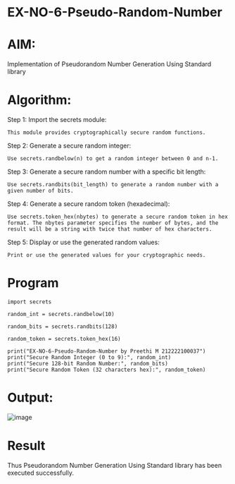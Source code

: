 # EX-NO-6-Pseudo-Random-Number

# AIM: 

Implementation of Pseudorandom Number Generation Using Standard library

# Algorithm:
Step 1: Import the secrets module:

    This module provides cryptographically secure random functions.

Step 2: Generate a secure random integer:

    Use secrets.randbelow(n) to get a random integer between 0 and n-1.
    
Step 3: Generate a secure random number with a specific bit length:

    Use secrets.randbits(bit_length) to generate a random number with a given number of bits.
    
Step 4: Generate a secure random token (hexadecimal):

    Use secrets.token_hex(nbytes) to generate a secure random token in hex format. The nbytes parameter specifies the number of bytes, and the result will be a string with twice that number of hex characters.
    
Step 5: Display or use the generated random values:

    Print or use the generated values for your cryptographic needs.

# Program
```
import secrets

random_int = secrets.randbelow(10)

random_bits = secrets.randbits(128)

random_token = secrets.token_hex(16)

print("EX-NO-6-Pseudo-Random-Number by Preethi M 212222100037")
print("Secure Random Integer (0 to 9):", random_int)
print("Secure 128-bit Random Number:", random_bits)
print("Secure Random Token (32 characters hex):", random_token)
```
# Output:
![image](https://github.com/user-attachments/assets/b87c188a-2165-4b6d-aa55-cc9fab558477)

# Result
Thus Pseudorandom Number Generation Using Standard library has been executed successfully.
